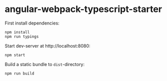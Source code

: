 
# angular-webpack-typescript-starter

First install dependencies:

```
npm install
npm run typings
```

Start dev-server at http://localhost:8080:

```
npm start
```

Build a static bundle to `dist`-directory:

```
npm run build
```
